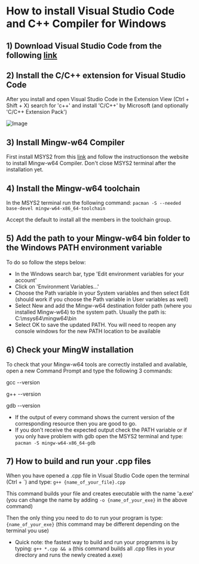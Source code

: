 # How to install Visual Studio Code and C++ Compiler for Windows

## 1) Download Visual Studio Code from the following [link](https://code.visualstudio.com/download)

## 2) Install the C/C++ extension for Visual Studio Code

After you install and open Visual Studio Code in the Extension View (Ctrl + Shift + X) search for 'c++' and install 'C/C++' by Microsoft (and optionally 'C/C++ Extension Pack')

![Image](https://code.visualstudio.com/assets/docs/cpp/cpp/cpp-extension.png)

## 3) Install Mingw-w64 Compiler

First install MSYS2 from this [link](https://www.msys2.org/) and follow the instructionson the website to install Mingw-w64 Compiler. Don't close MSYS2 terminal after the installation yet.

## 4) Install the Mingw-w64 toolchain

In the MSYS2 terminal run the following command: `pacman -S --needed base-devel mingw-w64-x86_64-toolchain`

Accept the default to install all the members in the toolchain group.

## 5) Add the path to your Mingw-w64 bin folder to the Windows PATH environment variable

To do so follow the steps below:
- In the Windows search bar, type 'Edit environment variables for your account'
- Click on 'Environment Variables...'
- Choose the Path variable in your System variables and then select Edit (should work if you choose the Path variable in User variables as well)
- Select New and add the Mingw-w64 destination folder path (where you installed Mingw-w64) to the system path. Usually the path is: C:\msys64\mingw64\bin
- Select OK to save the updated PATH. You will need to reopen any console windows for the new PATH location to be available

## 6) Check your MingW installation

To check that your Mingw-w64 tools are correctly installed and available, open a new Command Prompt and type the following 3 commands:

gcc --version

g++ --version

gdb --version

- If the output of every command shows the current version of the corresponding resource then you are good to go.
- If you don't receive the expected output check the PATH variable or if you only have problem with gdb open the MSYS2 terminal and type: `pacman -S mingw-w64-x86_64-gdb`

## 7) How to build and run your .cpp files

When you have opened a .cpp file in Visual Studio Code open the terminal (Ctrl + \`) and type: `g++ {name_of_your_file}.cpp`

This command builds your file and creates executable with the name 'a.exe' (you can change the name by adding `-o {name_of_your_exe}` in the above command)

Then the only thing you need to do to run your program is type: `{name_of_your_exe}` (this command may be different depending on the terminal you use)

- Quick note: the fastest way to build and run your programms is by typing: `g++ *.cpp && a` (this command builds all .cpp files in your directory and runs the newly created a.exe)